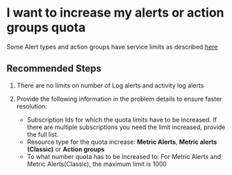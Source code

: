 <properties
	pageTitle="I want to increase my alerts or action groups quota"
	description="I want to increase my alerts or action groups quota"
	infoBubbleText=""
	service="microsoft.insights"
	resource="metricalerts"
	authors="snehithm"
	ms.author="snmuvva"
	displayOrder="8"
	articleId="insights-alert-quota"
	diagnosticScenario=""
	selfHelpType="generic"
	supportTopicIds="32629678,32629679,32629680,32629681,32629682, 32629683,32629684"
	resourceTags=""
	productPesIds="15454"
	cloudEnvironments="public, fairfax"
	ownershipId="AzureMonitoring_ActionGroup"
/>

# I want to increase my alerts or action groups quota

Some Alert types and action groups have service limits as described [here](https://docs.microsoft.com/azure/azure-subscription-service-limits#monitor-limits)

## **Recommended Steps**

1. There are no limits on number of Log alerts and activity log alerts

2. Provide the following information in the problem details to ensure faster resolution:

    * Subscription Ids for which the quota limits have to be increased. If there are multiple subscriptions you need the limit increased, provide the full list.
    * Resource type for the quota increase: **Metric Alerts**, **Metric alerts (Classic)** or **Action groups**
    * To what number quota has to be increased to: For Metric Alerts and Metric Alerts(Classic), the maximum limit is 1000
